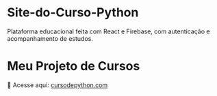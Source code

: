 # Site-do-Curso-Python
Plataforma educacional feita com React e Firebase, com autenticação e acompanhamento de estudos.

# Meu Projeto de Cursos

🔗 Acesse aqui: [cursodepython.com](https://meu-curso-python-3910d.web.app/)
